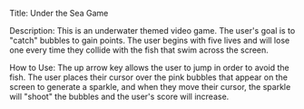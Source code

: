 Title: Under the Sea Game

Description: This is an underwater themed video game. The user's goal is to "catch" bubbles to gain points. The user begins with five lives and will lose one every time they collide with the fish that swim across the screen. 

How to Use: The up arrow key allows the user to jump in order to avoid the fish. The user places their cursor over the pink bubbles that appear on the screen to generate a sparkle, and when they move their cursor, the sparkle will "shoot" the bubbles and the user's score will increase.

